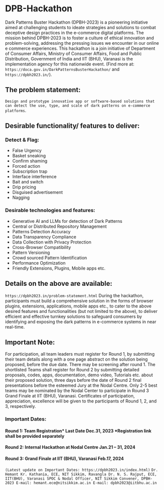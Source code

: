 # DPB-Hackathon
Dark Patterns Buster Hackathon (DPBH-2023) is a pioneering initiative aimed at challenging students to ideate strategies  and solutions to combat deceptive design practices in the e-commerce digital platforms. The mission behind DPBH-2023 is to  foster a culture of ethical innovation and problem-solving, addressing the pressing issues we encounter in our online e commerce experiences. This hackathon is a join initiative of Department of Consumer Affairs, Ministry of Consumer Affairs, Food  and Public Distribution, Government of India and IIT (BHU), Varanasi is the implementation agency for this nationwide event. 
(Find more at: `https://doca.gov.in/DarkPatternsBusterHackathon/` and `https://dpbh2023.in/`). 

## The problem statement:
`Design and prototype innovative app or software-based solutions that can detect the use, type, and scale of dark patterns on e-commerce platforms`.

## Desirable functionality/ features to deliver: 
### Detect & Flag:
- False Urgency
- Basket sneaking
- Confirm shaming
- Forced action
- Subscription trap
- Interface interference
- Bait and switch
- Drip pricing
- Disguised advertisement
- Nagging

### Desirable technologies and features:
- Generative AI and LLMs for detection of Dark Patterns
- Central or Distributed Repository Management
- Patterns Detection Accuracy
- Data Transparency Compliance
- Data Collection with Privacy Protection
- Cross-Browser Compatibility
- Pattern Versioning
- Crowd sourced Pattern Identification
- Performance Optimization
- Friendly Extensions, Plugins, Mobile apps etc.

## Details on the above are available:
`https://dpbh2023.in/problem-statement.html` 
During the hackathon, participants must build a comprehensive solution in the forms of browser plugins, extensions,  applications, mobile apps etc., to cater to the above desired features and functionalities (but not limited to the above), to deliver  efficient and effective turnkey solutions to safeguard consumers by identifying and exposing the dark patterns in e-commerce  systems in near real-time. 

## Important Note:
For participation, all team leaders must register for Round 1, by submitting their team details along with a one page abstract on  the solution being proposed, before the due date. There may be screening after round 1. The shortlisted Teams shall register for  Round 2 by submitting detailed proposals, codes, apps, documentation, demo video, Tutorials etc. about their proposed solution,  three days before the date of Round 2 final presentations before the esteemed Jury at the Nodal Centre. Only 2-5 best teams may  be nominated by the Nodal Center to participate in Round 3 Grand Finale at IIT (BHU), Varanasi. Certificates of participation,  appreciation, excellence will be given to the participants of Round 1, 2, and 3, respectively. 
### Important Dates: 
#### Round 1: Team Registration* Last Date Dec.31, 2023 *Registration link shall be provided separately 
#### Round 2: Internal Hackathon at Nodal Centre Jan.21 – 31, 2024 
#### Round 3: Grand Finale at IIT (BHU), Varanasi Feb.17, 2024 
`(Latest update on Important Dates: https://dpbh2023.in/index.html)`
`Dr. Hemant Kr. Kathania, ECE, NIT Sikkim, Ravangla Dr. N. S. Rajput, ECE, IIT(BHU), Varanasi SPOC & Nodal Officer, NIT Sikkim Convener, DPBH-2023 E-mail: hemant.ece@nitsikkim.ac.in E-mail: dpbh2023@iitbhu.ac.in`
